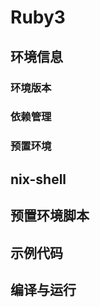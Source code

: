 # Ruby3 
 ## 环境信息 
 ### 环境版本 
 ### 依赖管理 
 ### 预置环境 
 ## nix-shell 
 ## 预置环境脚本 
 ## 示例代码 
 ## 编译与运行 


